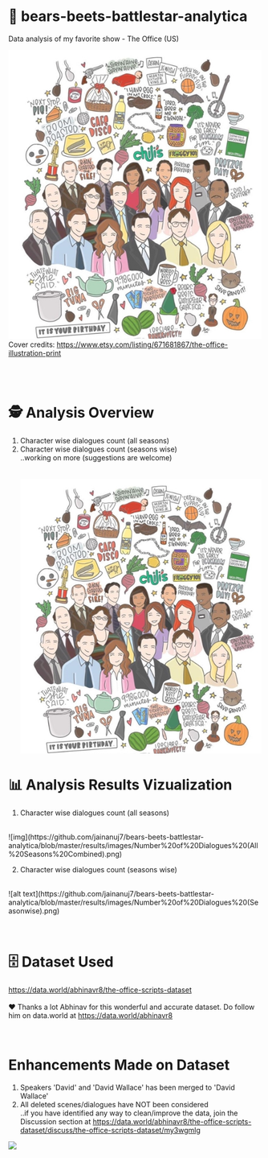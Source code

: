 # 🐻 bears-beets-battlestar-analytica
Data analysis of my favorite show - The Office (US)

![alt text](https://github.com/jainanuj7/bears-beets-battlestar-analytica/blob/master/dunder_mifflin.jpg)<br />
Cover credits: https://www.etsy.com/listing/671681867/the-office-illustration-print
<br /><br /><br /><br />

# 🕵️ Analysis Overview
1. Character wise dialogues count (all seasons)
2. Character wise dialogues count (seasons wise) <br />
..working on more (suggestions are welcome)
<br /><br /><br />
![alt text](https://github.com/jainanuj7/bears-beets-battlestar-analytica/blob/master/dunder_mifflin.jpg)<br />
# 📊 Analysis Results Vizualization
1. Character wise dialogues count (all seasons)
<br />
![img](https://github.com/jainanuj7/bears-beets-battlestar-analytica/blob/master/results/images/Number%20of%20Dialogues%20(All%20Seasons%20Combined).png)

2. Character wise dialogues count (seasons wise)
<br />
![alt text](https://github.com/jainanuj7/bears-beets-battlestar-analytica/blob/master/results/images/Number%20of%20Dialogues%20(Seasonwise).png)
<br /><br /><br />

# 🗄️ Dataset Used
https://data.world/abhinavr8/the-office-scripts-dataset<br /><br />
❤️ Thanks a lot Abhinav for this wonderful and accurate dataset. Do follow him on data.world at https://data.world/abhinavr8
<br /><br /><br />

# Enhancements Made on Dataset
1. Speakers 'David' and 'David Wallace' has been merged to 'David Wallace'
2. All deleted scenes/dialogues have NOT been considered <br />
..if you have identified any way to clean/improve the data, join the Discussion section at https://data.world/abhinavr8/the-office-scripts-dataset/discuss/the-office-scripts-dataset/my3wgmlg 

<img src="https://imgur.com/9DxyGfr"/>

